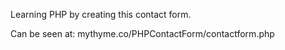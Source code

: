 Learning PHP by creating this contact form.

Can be seen at: mythyme.co/PHPContactForm/contactform.php
